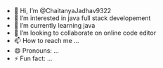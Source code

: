 - 👋 Hi, I’m @ChaitanyaJadhav9322
- 👀 I’m interested in java full stack developement
- 🌱 I’m currently learning java
- 💞️ I’m looking to collaborate on online code editor
- 📫 How to reach me ...
- 😄 Pronouns: ...
- ⚡ Fun fact: ...

<!---
ChaitanyaJadhav9322/ChaitanyaJadhav9322 is a ✨ special ✨ repository because its `README.md` (this file) appears on your GitHub profile.
You can click the Preview link to take a look at your changes.
--->
